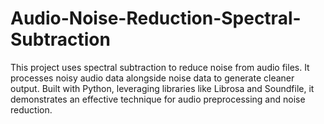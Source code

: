 # Audio-Noise-Reduction-Spectral-Subtraction
This project uses spectral subtraction to reduce noise from audio files. It processes noisy audio data alongside noise data to generate cleaner output. Built with Python, leveraging libraries like Librosa and Soundfile, it demonstrates an effective technique for audio preprocessing and noise reduction.
